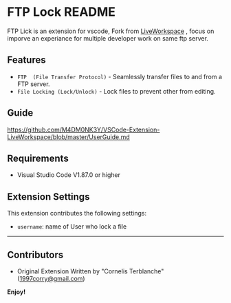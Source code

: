 # FTP Lock README

FTP Lick is an extension for vscode, Fork from [LiveWorkspace](https://github.com/M4DM0NK3Y/VSCode-Extension-LiveWorkspace) , focus on imporve an experiance for multiple developer work on same ftp server.

## Features

* `FTP  (File Transfer Protocol)` - Seamlessly transfer files to and from a FTP server.
* `File Locking (Lock/Unlock)` - Lock files to prevent other from editing.

## Guide
https://github.com/M4DM0NK3Y/VSCode-Extension-LiveWorkspace/blob/master/UserGuide.md

## Requirements

* Visual Studio Code V1.87.0 or higher

## Extension Settings

This extension contributes the following settings:

* `username`: name of User who lock a file

-------------------------------------------------------------------------------------------

## Contributors

* Original Extension Written by "Cornelis Terblanche" (1997corry@gmail.com)

**Enjoy!**
